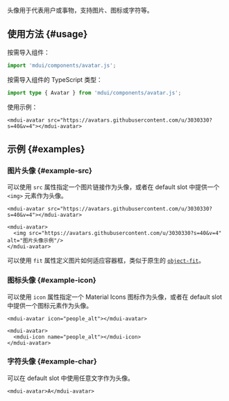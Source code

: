 头像用于代表用户或事物，支持图片、图标或字符等。

## 使用方法 {#usage}

按需导入组件：

```js
import 'mdui/components/avatar.js';
```

按需导入组件的 TypeScript 类型：

```ts
import type { Avatar } from 'mdui/components/avatar.js';
```

使用示例：

```html,example
<mdui-avatar src="https://avatars.githubusercontent.com/u/3030330?s=40&v=4"></mdui-avatar>
```

## 示例 {#examples}

### 图片头像 {#example-src}

可以使用 `src` 属性指定一个图片链接作为头像，或者在 default slot 中提供一个 `<img>` 元素作为头像。

```html,example,expandable
<mdui-avatar src="https://avatars.githubusercontent.com/u/3030330?s=40&v=4"></mdui-avatar>

<mdui-avatar>
  <img src="https://avatars.githubusercontent.com/u/3030330?s=40&v=4" alt="图片头像示例"/>
</mdui-avatar>
```

可以使用 `fit` 属性定义图片如何适应容器框，类似于原生的 [`object-fit`](https://developer.mozilla.org/en-US/docs/Web/CSS/object-fit)。

### 图标头像 {#example-icon}

可以使用 `icon` 属性指定一个 Material Icons 图标作为头像，或者在 default slot 中提供一个图标元素作为头像。

```html,example,expandable
<mdui-avatar icon="people_alt"></mdui-avatar>

<mdui-avatar>
  <mdui-icon name="people_alt"></mdui-icon>
</mdui-avatar>
```

### 字符头像 {#example-char}

可以在 default slot 中使用任意文字作为头像。

```html,example,expandable
<mdui-avatar>A</mdui-avatar>
```
